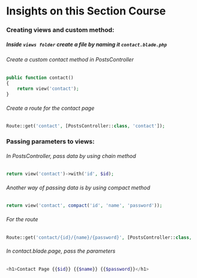 # Insights on this Section Course
### Creating views and custom method:
##### Inside `views folder` create a file by naming it `contact.blade.php`
###### Create a custom contact method in PostsController
```php
public function contact()
{
    return view('contact');
}
```
###### Create a route for the contact page
```php
Route::get('contact', [PostsController::class, 'contact']);
```
### Passing parameters to views:
###### In PostsController, pass data by using chain method
```php
return view('contact')->with('id', $id);
```
###### Another way of passing data is by using compact method
```php
return view('contact', compact('id', 'name', 'password'));
```
###### For the route
```php
Route::get('contact/{id}/{name}/{password}', [PostsController::class, 'contact']);
```
###### In contact.blade.page, pass the parameters
```php
<h1>Contact Page {{$id}} {{$name}} {{$password}}</h1>
```
